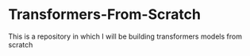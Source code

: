 # Transformers-From-Scratch
This is a repository in which I will be building transformers models from scratch
